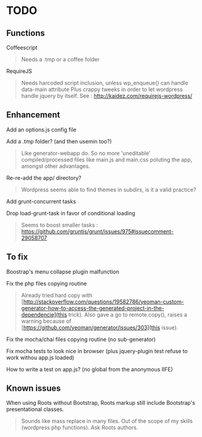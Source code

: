 # TODO

## Functions

Coffeescript

> Needs a .tmp or a coffee folder

RequireJS

> Needs harcoded script inclusion, unless wp_enqueue() can handle data-main attribute
Plus crappy tweeks in order to let wordpress handle jquery by itself. See : http://kaidez.com/requirejs-wordpress/


## Enhancement

Add an options.js config file

Add a .tmp folder? (and then usemin too?)

> Like generator-webapp do. So no more 'uneditable' compiled/processed files like main.js and main.css poluting the app, amongst other advantages.

Re-re-add the app/ directory?

> Wordpress seems able to find themes in subdirs, is it a valid practice?

Add grunt-concurrent tasks

Drop load-grunt-task in favor of conditional loading

> Seems to boost smaller tasks : https://github.com/gruntjs/grunt/issues/975#issuecomment-29058707


## To fix

Boostrap's menu collapse plugin malfunction

Fix the php files copying routine

> Already tried hard copy with [http://stackoverflow.com/questions/19582786/yeoman-custom-generator-how-to-access-the-generated-project-in-the-dependencie](this trick). Also gave a go to remote.copy(), raises a warning because of [https://github.com/yeoman/generator/issues/303](this issue).

Fix the mocha/chai files copying routine (no sub-generator)

Fix mocha tests to look nice in browser (plus jquery-plugin test refuse to work withou app.js loaded)

How to write a test on app.js? (no global from the anonymous IIFE)


## Known issues

When using Roots without Bootstrap, Roots markup still include Bootstrap's presentational classes.

> Sounds like mass replace in many files. Out of the scope of my skills (wordpress php functions). Ask Roots authors.
